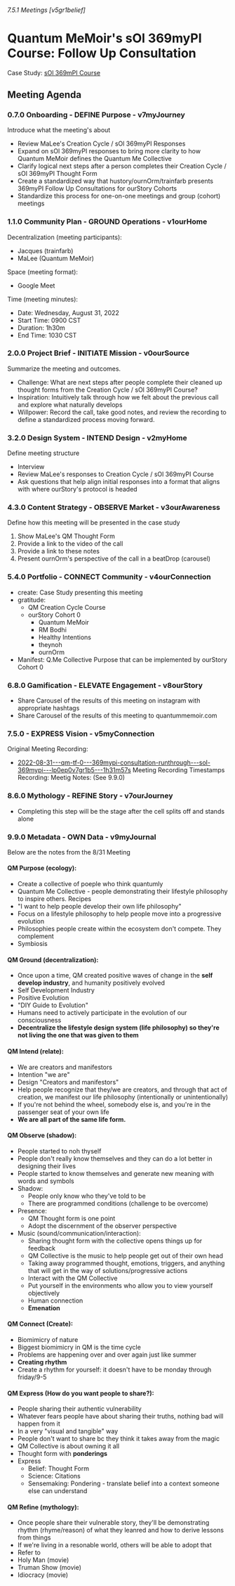 ###### 7.5.1 Meetings [v5gr1belief]
# Quantum MeMoir's sOl 369myPI Course: Follow Up Consultation
Case Study: [sOl 369mPI Course](https://github.com/trainfarb/trainfarb/issues/3#issue-1343468506)

## Meeting Agenda
### 0.7.0 Onboarding - DEFINE Purpose - v7myJourney
Introduce what the meeting's about
- Review MaLee's Creation Cycle / sOl 369myPI Responses  
- Expand on sOl 369myPI responses to bring more clarity to how Quantum MeMoir defines the Quantum Me Collective
- Clarify logical next steps after a person completes their Creation Cycle / sOl 369myPI Thought Form
- Create a standardized way that hustory/ournOrm/trainfarb presents 369myPI Follow Up Consultations for ourStory Cohorts
- Standardize this process for one-on-one meetings and group (cohort) meetings

### 1.1.0 Community Plan - GROUND Operations - v1ourHome  
Decentralization (meeting participants):
- Jacques (trainfarb)
- MaLee (Quantum MeMoir)

Space (meeting format):
- Google Meet

Time (meeting minutes):
- Date: Wednesday, August 31, 2022
- Start Time: 0900 CST
- Duration: 1h30m
- End Time: 1030 CST

### 2.0.0 Project Brief - INITIATE Mission - v0ourSource
Summarize the meeting and outcomes. 
- Challenge: What are next steps after people complete their cleaned up thought forms from the Creation Cycle / sOl 369myPI Course? 
- Inspiration: Intuitively talk through how we felt about the previous call and explore what naturally develops
- Willpower: Record the call, take good notes, and review the recording to define a standardized process moving forward.

### 3.2.0 Design System - INTEND Design - v2myHome
Define meeting structure
- Interview
- Review MaLee's responses to Creation Cycle / sOl 369myPI Course
- Ask questions that help align initial responses into a format that aligns with where ourStory's protocol is headed

### 4.3.0 Content Strategy - OBSERVE Market - v3ourAwareness
Define how this meeting will be presented in the case study
1. Show MaLee's QM Thought Form
2. Provide a link to the video of the call
3. Provide a link to these notes
4. Present ournOrm's perspective of the call in a beatDrop (carousel)

### 5.4.0 Portfolio - CONNECT Community - v4ourConnection
- create: Case Study presenting this meeting
- gratitude:
  - QM Creation Cycle Course
  - ourStory Cohort 0
    - Quantum MeMoir
    - RM Bodhi
    - Healthy Intentions
    - theynoh
    - ournOrm
- Manifest: Q.Me Collective Purpose that can be implemented by ourStory Cohort 0

### 6.8.0 Gamification - ELEVATE Engagement - v8ourStory
- Share Carousel of the results of this meeting on instagram with appropriate hashtags
- Share Carousel of the results of this meeting to quantummemoir.com

### 7.5.0 - EXPRESS Vision - v5myConnection
Original Meeting Recording: 
- [2022-08-31---qm-tf-0---369mypi-consultation-runthrough---sol-369mypi---lp0ep0v7gr1b5---1h31m57s](https://drive.google.com/file/d/1VA-IJQcItJNcFLz-zjCG7yEWAW_3pNiv/view?usp=sharing)
Meeting Recording Timestamps Recording:
Meetig Notes: (See 9.9.0)

### 8.6.0 Mythology - REFINE Story - v7ourJourney

- Completing this step will be the stage after the cell splits off and stands alone

### 9.9.0 Metadata - OWN Data - v9myJournal
Below are the notes from the 8/31 Meeting
#### QM Purpose (ecology):
- Create a collective of poeple who think quantumly
- Quantum Me Collective - people demonstrating their lifestyle philosophy to inspire others. Recipes
- "I want to help people develop their own life philosophy"
- Focus on a lifestyle philosophy to help people move into a progressive evolution
- Philosophies people create within the ecosystem don't compete. They complement
- Symbiosis

#### QM Ground (decentralization):
- Once upon a time, QM created positive waves of change in the **self develop industry**, and humanity positively evolved
- Self Development Industry
- Positive Evolution
- "DIY Guide to Evolution"
- Humans need to actively participate in the evolution of our consciousness 
- **Decentralize the lifestyle design system (life philosophy) so they're not living the one that was given to them**

#### QM Intend (relate):
- We are creators and manifestors
- Intention "we are"
- Design "Creators and manifestors"
- Help people recognize that they/we are creators, and through that act of creation, we manifest our life philosophy (intentionally or unintentionally)
- If you're not behind the wheel, somebody else is, and you're in the passenger seat of your own life
- **We are all part of the same life form.**

#### QM Observe (shadow):
- People started to noh thyself
- People don't really know themselves and they can do a lot better in designing their lives
- People started to know themselves and generate new meaning with words and symbols
- Shadow: 
  - People only know who they've told to be
  - There are programmed conditions (challenge to be overcome)
- Presence: 
  - QM Thought form is one point
  - Adopt the discernment of the observer perspective
- Music (sound/communication/interaction):
  - Sharing thought form with the collective opens things up for feedback
  - QM Collective is the music to help people get out of their own head
  - Taking away programmed thought, emotions, triggers, and anything that will get in the way of solutions/progressive actions
  - Interact with the QM Collective
  - Put yourself in the environments who allow you to view yourself objectively
  - Human connection
  - **Emenation**

#### QM Connect (Create):
- Biomimicry of nature
- Biggest biomimicry in QM is the time cycle
- Problems are happening over and over again just like summer
- **Creating rhythm**
- Create a rhythm for yourself: it doesn't have to be monday through friday/9-5

#### QM Express (How do you want people to share?):
- People sharing their authentic vulnerability
- Whatever fears people have about sharing their truths, nothing bad will happen from it
- In a very "visual and tangible" way
- People don't want to share bc they think it takes away from the magic
- QM Collective is about owning it all
- Thought form with **ponderings**
- Express
  - Belief: Thought Form
  - Science: Citations
  - Sensemaking: Pondering - translate belief into a context someone else can understand

#### QM Refine (mythology):
- Once people share their vulnerable story, they'll be demonstrating rhythm (rhyme/reason) of what they leanred and how to derive lessons from things
- If we're living in a resonable world, others will be able to adopt that
- Refer to 
- Holy Man (movie)
- Truman Show (movie)
- Idiocracy (movie)
